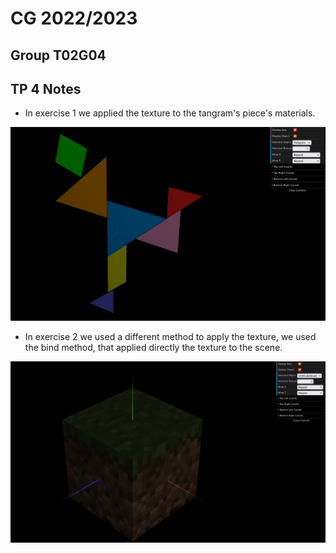 # CG 2022/2023

## Group T02G04

## TP 4 Notes

- In exercise 1 we applied the texture to the tangram's piece's materials.

![Screenshot 1](screenshots/cg-t02g04-tp4-1.png)

- In exercise 2 we used a different method to apply the texture, we used the bind method, that applied directly the texture to the scene.

![Screenshot 2](screenshots/cg-t02g04-tp4-2.png)

